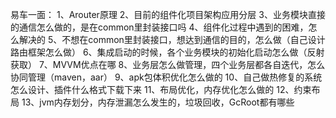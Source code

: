 易车一面：
1、Arouter原理
2、目前的组件化项目架构应用分层
3、业务模块直接的通信怎么做的，是在common里封装接口吗
4、组件化过程中遇到的困难，怎么解决的
5、不想在common里封装接口，想达到通信的目的，怎么做（自己设计路由框架怎么做）
6、集成启动的时候，各个业务模块的初始化启动怎么做（反射获取）
7、MVVM优点在哪
8、业务层怎么做管理，四个业务层都各自迭代，怎么协同管理（maven，aar）
9、apk包体积优化怎么做的
10、自己做热修复的系统怎么设计、插件什么格式下载下来
11、布局优化，内存优化怎么做的
12、约束布局
13、jvm内存划分，内存泄漏怎么发生的，垃圾回收，GcRoot都有哪些